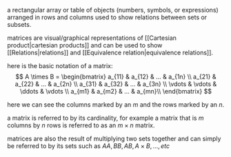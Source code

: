 a rectangular array or table of objects (numbers, symbols, or expressions) arranged in rows and columns used to show relations between sets or subsets.

matrices are visual/graphical representations of [[Cartesian product|cartesian products]] and can be used to show [[Relations|relations]] and [[Equivalence relation|equivalence relations]]. 

here is the basic notation of a matrix:
$$
A \times B = \begin{bmatrix}
    a_{11} & a_{12} & ... & a_{1n} \\
    a_{21} & a_{22} & ... & a_{2n} \\
    a_{31} & a_{32} & ... & a_{3n} \\
    \vdots & \vdots & \ddots & \vdots \\
    a_{m1} & a_{m2} & ... & a_{mn}\\ 
\end{bmatrix}
$$

here we can see the columns marked by an $m$ and the rows marked by an $n$. 

a matrix is referred to by its cardinality, for example a matrix that is $m$ columns by $n$ rows is referred to as an $m \times n$ matrix.

matrices are also the result of multiplying two sets together and can simply be referred to by its sets such as $AA, BB, AB, A\times B, ..., etc$